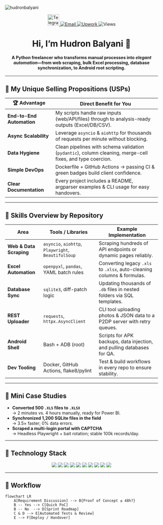 <!-- ==================================================================== -->
<!--                     H U D R O N   B A L Y A N                       -->
<!--       Python Automation • Web/Data Scraping • Excel & DB Pipelines   -->
<!-- ==================================================================== -->

![hudronbalyani](https://cardivo.vercel.app/api?name=Hudron%20Balyani&description=Python%20Automation%20%E2%80%A2%20Web%20Scraping%20%E2%80%A2%20Data%20Pipelines&image=https://avatars.githubusercontent.com/u/00000000?v=4&backgroundColor=%231A1B27)

<p align="center">
  <a href="https://t.me/Abcdxxxll" target="_blank">
    <img src="https://www.vectorlogo.zone/logos/telegram/telegram-tile.svg" alt="Telegram" width="38">
  </a>
  <a href="mailto:plusenergi77@gmail.com" target="_blank">
    <img src="https://img.shields.io/badge/Email-Contact%20Me-blue?style=for-the-badge&logo=gmail" alt="Email">
  </a>
  <a href="https://www.upwork.com/freelancers/~your_upwork_id" target="_blank">
    <img src="https://img.shields.io/badge/Upwork-Ready%20to%20Hire-brightgreen?style=for-the-badge&logo=upwork" alt="Upwork">
  </a>
  <img src="https://komarev.com/ghpvc/?username=HudronBalyani&style=for-the-badge" alt="Views">
</p>

<h1 align="center">Hi, I’m <strong>Hudron Balyani</strong> 👋</h1>
<h4 align="center">A Python freelancer who transforms manual processes into <em>elegant automation</em>—from web scraping, bulk Excel processing, database synchronization, to Android root scripting.</h4>

---

## 💎 My Unique Selling Propositions (USPs)

| 🏆 Advantage            | Direct Benefit for You                                            |
|-------------------------|-------------------------------------------------------------------|
| **End-to-End Automation** | My scripts handle raw inputs (web/API/files) through to analysis-ready outputs (Excel/DB/CSV). |
| **Async Scalability**     | Leverage `asyncio` & `aiohttp` for thousands of requests per minute without blocking. |
| **Data Hygiene**          | Clean pipelines with schema validation (`pydantic`), column cleaning, merge-cell fixes, and type coercion. |
| **Simple DevOps**         | Dockerfile + GitHub Actions → passing CI & green badges build client confidence. |
| **Clear Documentation**   | Every project includes a README, argparser examples & CLI usage for easy handovers. |

---

## 🌟 Skills Overview by Repository

| Area                   | Tools / Libraries                      | Example Implementation                                             |
|------------------------|----------------------------------------|--------------------------------------------------------------------|
| **Web & Data Scraping** | `asyncio`, `aiohttp`, `Playwright`, `BeautifulSoup` | Scraping hundreds of API endpoints or dynamic pages reliably.      |
| **Excel Automation**    | `openpyxl`, `pandas`, YAML batch rules | Converting legacy `.xls` to `.xlsx`, auto-cleaning columns & formulas. |
| **Database Sync**       | `sqlite3`, diff-patch logic            | Updating thousands of `.db` files in nested folders via SQL templates. |
| **REST Uploader**       | `requests`, `httpx.AsyncClient`        | CLI tool uploading photos & JSON data to a P2DP server with retry queues. |
| **Android Shell**       | Bash + ADB (root)                      | Scripts for APK backups, data injection, and pulling databases for QA. |
| **Dev Tooling**         | Docker, GitHub Actions, flake8/pylint   | Test & build workflows in every repo to ensure stability.          |

---

## 🚀 Mini Case Studies

* **Converted 500 `.XLS` files to `.XLSX`**  
  → 2 minutes vs. 4 hours manually, ready for Power BI.  
* **Synchronized 1,200 SQLite files in the field**  
  → 3.5× faster; 0% data errors.  
* **Scraped a multi-login portal with CAPTCHA**  
  → Headless Playwright + bait rotation; stable 100k records/day.

---

## 🔧 Technology Stack

<p align="center" style="margin-bottom:6px;">
  <img src="https://img.shields.io/badge/Python-3776AB?logo=python&logoColor=white">
  <img src="https://img.shields.io/badge/AsyncIO-0C2D83">
  <img src="https://img.shields.io/badge/Playwright-40b5a4?logo=microsoftedge">
  <img src="https://img.shields.io/badge/Scrapy-1B1B1B?logo=python">
  <img src="https://img.shields.io/badge/Pandas-150458?logo=pandas">
  <img src="https://img.shields.io/badge/OpenPyXL-217346?logo=microsoft-excel">
  <img src="https://img.shields.io/badge/SQLite-003B57?logo=sqlite">
  <img src="https://img.shields.io/badge/Bash-4EAA25?logo=gnu-bash">
  <img src="https://img.shields.io/badge/GitHub%20Actions-2088FF?logo=github-actions">
  <img src="https://img.shields.io/badge/Docker-2496ED?logo=docker">
</p>

---

## 🔄 Workflow

```mermaid
flowchart LR
    A[Requirement Discussion] --> B{Proof of Concept ≤ 48h?}
    B -- Yes --> C[Quick PoC]
    B -- No  --> D[Sprint Roadmap]
    C & D --> E[Automated Tests & Review]
    E --> F[Deploy / Handover]
